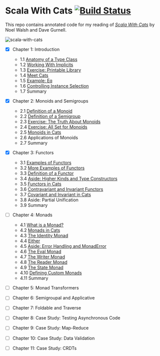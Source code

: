 # Scala With Cats [![Build Status](https://travis-ci.org/gardncl/scala-with-cats.svg?branch=master)](https://travis-ci.org/gardncl/scala-with-cats)

This repo contains annotated code for my reading of _[Scala With Cats](https://underscore.io/books/scala-with-cats/)_ by Noel Walsh and Dave Gurnell.

![scala-with-cats](https://underscore.io/images/books/scala-with-cats.png)

 - [x] Chapter 1: Introduction
   - 1.1 [Anatomy of a Type Class](https://github.com/gardncl/scala-with-cats/tree/master/src/main/scala/one/One.scala)
   - 1.2 [Working With Implicits](https://github.com/gardncl/scala-with-cats/tree/master/src/main/scala/one/Two.scala)
   - 1.3 [Exercise: Printable Library](https://github.com/gardncl/scala-with-cats/tree/master/src/main/scala/one/Three.scala)
   - 1.4 [Meet Cats](https://github.com/gardncl/scala-with-cats/tree/master/src/main/scala/one/Four.scala)
   - 1.5 [Example: Eq](https://github.com/gardncl/scala-with-cats/tree/master/src/main/scala/one/Five.scala)
   - 1.6 [Controlling Instance Selection](https://github.com/gardncl/scala-with-cats/tree/master/src/main/scala/one/Six.scala)
   - 1.7 Summary

 - [x] Chapter 2: Monoids and Semigroups
   - 2.1 [Definition of a Monoid](https://github.com/gardncl/scala-with-cats/tree/master/src/main/scala/two/One.scala)
   - 2.2 [Definition of a Semigroup](https://github.com/gardncl/scala-with-cats/tree/master/src/main/scala/two/Two.scala)
   - 2.3 [Exercise: The Truth About Monoids](https://github.com/gardncl/scala-with-cats/tree/master/src/main/scala/two/Three.scala)
   - 2.4 [Exercise: All Set for Monoids](https://github.com/gardncl/scala-with-cats/tree/master/src/main/scala/two/Four.scala)
   - 2.5 [Monoids in Cats](https://github.com/gardncl/scala-with-cats/tree/master/src/main/scala/two/Five.scala)
   - 2.6 Applications of Monoids
   - 2.7 Summary

 - [x] Chapter 3: Functors
   - 3.1 [Examples of Functors](https://github.com/gardncl/scala-with-cats/tree/master/src/main/scala/three/One.scala)
   - 3.2 [More Examples of Functors](https://github.com/gardncl/scala-with-cats/tree/master/src/main/scala/three/Two.scala)
   - 3.3 [Definition of a Functor](https://github.com/gardncl/scala-with-cats/tree/master/src/main/scala/three/Three.scala)
   - 3.4 [Aside: Higher Kinds and Type Constructors](https://github.com/gardncl/scala-with-cats/tree/master/src/main/scala/three/Four.scala)
   - 3.5 [Functors in Cats](https://github.com/gardncl/scala-with-cats/tree/master/src/main/scala/three/Five.scala)
   - 3.6 [Contravariant and Invariant Functors](https://github.com/gardncl/scala-with-cats/tree/master/src/main/scala/three/Six.scala)
   - 3.7 [Covariant and Invariant in Cats](https://github.com/gardncl/scala-with-cats/tree/master/src/main/scala/three/Seven.scala)
   - 3.8 Aside: Partial Unification
   - 3.9 Summary
 - [ ] Chapter 4: Monads
   - 4.1 [What is a Monad?](https://github.com/gardncl/scala-with-cats/tree/master/src/main/scala/four/One.scala)
   - 4.2 [Monads in Cats](https://github.com/gardncl/scala-with-cats/tree/master/src/main/scala/four/Two.scala)
   - 4.3 [The Identity Monad](https://github.com/gardncl/scala-with-cats/tree/master/src/main/scala/four/Three.scala)
   - 4.4 [Either](https://github.com/gardncl/scala-with-cats/tree/master/src/main/scala/four/Four.scala)
   - 4.5 [Aside: Error Handling and MonadError](https://github.com/gardncl/scala-with-cats/tree/master/src/main/scala/four/Five.scala)
   - 4.6 [The Eval Monad](https://github.com/gardncl/scala-with-cats/tree/master/src/main/scala/four/Six.scala)
   - 4.7 [The Writer Monad](https://github.com/gardncl/scala-with-cats/tree/master/src/main/scala/four/Seven.scala)
   - 4.8 [The Reader Monad](https://github.com/gardncl/scala-with-cats/tree/master/src/main/scala/four/Eight.scala)
   - 4.9 [The State Monad](https://github.com/gardncl/scala-with-cats/tree/master/src/main/scala/four/Nine.scala)
   - 4.10 [Defining Custom Monads](https://github.com/gardncl/scala-with-cats/tree/master/src/main/scala/four/Ten.scala)
   - 4.11 Summary
 - [ ] Chapter 5: Monad Transformers
 - [ ] Chapter 6: Semigroupal and Applicative
 - [ ] Chapter 7: Foldable and Traverse
 - [ ] Chapter 8: Case Study: Testing Asynchronous Code
 - [ ] Chapter 9: Case Study: Map-Reduce
 - [ ] Chapter 10: Case Study: Data Validation
 - [ ] Chapter 11: Case Study: CRDTs